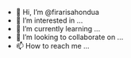 - 👋 Hi, I’m @firarisahondua
- 👀 I’m interested in ...
- 🌱 I’m currently learning ...
- 💞️ I’m looking to collaborate on ...
- 📫 How to reach me ...

<!---
firarisahondua/firarisahondua is a ✨ special ✨ repository because its `README.md` (this file) appears on your GitHub profile.
You can click the Preview link to take a look at your changes.
--->
